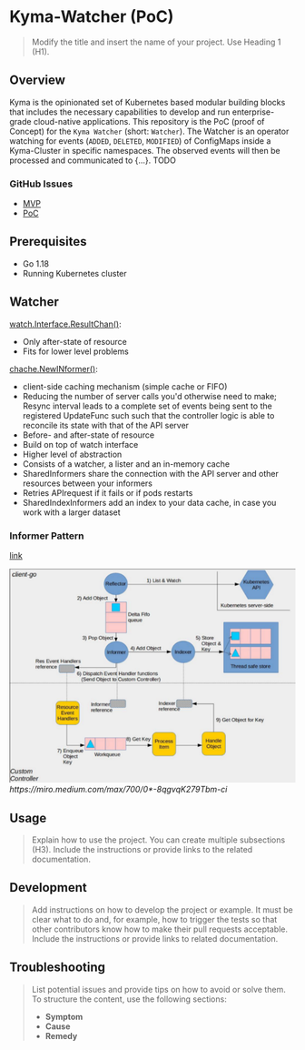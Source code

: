 
# Kyma-Watcher (PoC)

> Modify the title and insert the name of your project. Use Heading 1 (H1).

## Overview

Kyma is the opinionated set of Kubernetes based modular building blocks that includes the necessary capabilities to develop and run enterprise-grade cloud-native applications. This repository is the PoC (proof of Concept) for the `Kyma Watcher` (short: `Watcher`). The Watcher is an operator watching for events (`ADDED`, `DELETED`, `MODIFIED`) of ConfigMaps inside a Kyma-Cluster in specific namespaces. The observed events will then be processed and communicated to {...}.
TODO

### GitHub Issues
- [MVP](https://github.com/kyma-project/kyma-operator/issues/33)
- [PoC](https://github.com/kyma-project/kyma-operator/issues/10)
## Prerequisites

- Go 1.18
- Running Kubernetes cluster

## Watcher

[watch.Interface.ResultChan()](https://pkg.go.dev/k8s.io/apimachinery/pkg/watch#Interface):
- Only after-state of resource
- Fits for lower level problems

[chache.NewINformer()](https://godoc.org/k8s.io/client-go/tools/cache#NewInformer):
- client-side caching mechanism (simple cache or FIFO)
- Reducing the number of server calls you'd otherwise need to make; Resync interval leads to a complete set of events being sent to the registered UpdateFunc such such that the controller logic is able to reconcile its state with that of the API server
- Before- and after-state of resource
- Build on top of watch interface
- Higher level of abstraction
- Consists of a watcher, a lister and an in-memory cache
- SharedInformers share the connection with the API server and other resources between your informers
- Retries APIrequest if it fails or if pods restarts
- SharedIndexInformers add an index to your data cache, in case you work with a larger dataset

### Informer Pattern
[link](https://medium.com/codex/explore-client-go-informer-patterns-4415bb5f1fbd)
<p>
    <img src="docs/assets/informer-pattern.png" alt>
    <em>https://miro.medium.com/max/700/0*-8qgvqK279Tbm-ci</em>
</p>

## Usage

> Explain how to use the project. You can create multiple subsections (H3). Include the instructions or provide links to the related documentation.

## Development

> Add instructions on how to develop the project or example. It must be clear what to do and, for example, how to trigger the tests so that other contributors know how to make their pull requests acceptable. Include the instructions or provide links to related documentation.

## Troubleshooting

> List potential issues and provide tips on how to avoid or solve them. To structure the content, use the following sections:
>
> - **Symptom**
> - **Cause**
> - **Remedy**
